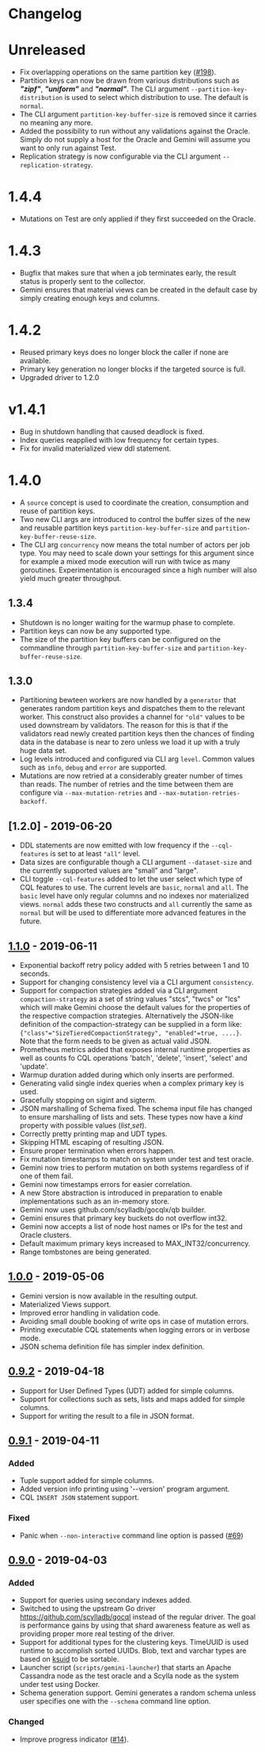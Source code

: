 # Changelog

# Unreleased 

- Fix overlapping operations on the same partition key ([#198](https://github.com/scylladb/gemini/issues/198)).
- Partition keys can now be drawn from various distributions such as ___"zipf"___,
  ___"uniform"___ and ___"normal"___. The CLI argument `--partition-key-distribution` is used
  to select which distribution to use. The default is `normal`.
- The CLI argument `partition-key-buffer-size` is removed since it carries no meaning any more.
- Added the possibility to run without any validations against the Oracle. Simply do not
  supply a host for the Oracle and Gemini will assume you want to only run against Test.
- Replication strategy is now configurable via the CLI argument `--replication-strategy`.

# 1.4.4

- Mutations on Test are only applied if they first succeeded on the Oracle.

# 1.4.3

- Bugfix that makes sure that when a job terminates early, the result status is
  properly sent to the collector.
- Gemini ensures that material views can be created in the default case by simply
  creating enough keys and columns.

# 1.4.2 

- Reused primary keys does no longer block the caller if none are available.
- Primary key generation no longer blocks if the targeted source is full.
- Upgraded driver to 1.2.0

# v1.4.1

- Bug in shutdown handling that caused deadlock is fixed.
- Index queries reapplied with low frequency for certain types.
- Fix for invalid materialized view ddl statement.

# 1.4.0

- A `source` concept is used to coordinate the creation, consumption and reuse of
  partition keys.
- Two new CLI args are introduced to control the buffer sizes of the new and reusable
  partition keys `partition-key-buffer-size` and `partition-key-buffer-reuse-size`.
- The CLI arg `concurrency` now means the total number of actors per job type. 
  You may need to scale down your settings for this argument since for example a
  mixed mode execution will run with twice as many goroutines. Experimentation is
  encouraged since a high number will also yield much greater throughput.

## 1.3.4

- Shutdown is no longer waiting for the warmup phase to complete.
- Partition keys can now be any supported type.
- The size of the partition key buffers can be configured on the commandline through
  `partition-key-buffer-size` and `partition-key-buffer-reuse-size`.

## 1.3.0

- Partitioning bewteen workers are now handled by a `generator` that generates 
  random partition keys and dispatches them to the relevant worker. This construct
  also provides a channel for `"old"` values to be used downstream by validators.
  The reason for this is that if the validators read newly created partition keys
  then the chances of finding data in the database is near to zero unless we load
  it up with a truly huge data set.
- Log levels introduced and configured via CLI arg `level`. Common values such as 
  `info`, `debug` and `error` are supported.
- Mutations are now retried at a considerably greater number of times than reads.
  The number of retries and the time between them are configure via `--max-mutation-retries`
  and `--max-mutation-retries-backoff`.

## [1.2.0] - 2019-06-20

- DDL statements are now emitted with low frequency if the `--cql-features` is set to at
  least `"all"` level.
- Data sizes are configurable though a CLI argument `--dataset-size` and the currently
  supported values are "small" and "large".
- CLI toggle `--cql-features` added to let the user select which type of CQL features
  to use. The current levels are `basic`, `normal` and `all`. The `basic` level have only
  regular columns and no indexes nor materialized views. `normal` adds these two constructs
  and `all` currently the same as `normal` but will be used to differentiate more advanced
  features in the future.

## [1.1.0] - 2019-06-11

- Exponential backoff retry policy added with 5 retries between 1 and 10 seconds.
- Support for changing consistency level via a CLI argument `consistency`.
- Support for compaction strategies added via a CLI argument `compaction-strategy`
  as a set of string values "stcs", "twcs" or "lcs" which will make Gemini choose
  the default values for the properties of the respective compaction strategies.
  Alternatively the JSON-like definition of the compaction-strategy can be supplied
  in a form like: `{"class"="SizeTieredCompactionStrategy", "enabled"=true, ....}`.
  Note that the form needs to be given as actual valid JSON.
- Prometheus metrics added that exposes internal runtime properties
  as well as counts fo CQL operations 'batch', 'delete', 'insert', 'select'
  and 'update'.
- Warmup duration added during which only inserts are performed.
- Generating valid single index queries when a complex primary key is used.
- Gracefully stopping on sigint and sigterm.
- JSON marshalling of Schema fixed. The schema input file has changed to
  ensure marshalling of lists and sets. These types now have a _kind_
  property with possible values (_list_,_set_).
- Correctly pretty printing map and UDT types.
- Skipping HTML escaping of resulting JSON.
- Ensure proper termination when errors happen.
- Fix mutation timestamps to match on system under test and test oracle.
- Gemini now tries to perform mutation on both systems regardless of
  if one of them fail.
- Gemini now timestamps errors for easier correlation.
- A new Store abstraction is introduced in preparation to enable
  implementations such as an in-memory store.
- Gemini now uses github.com/scylladb/gocqlx/qb builder.
- Gemini ensures that primary key buckets do not overflow int32.
- Gemini now accepts a list of node host names or IPs for the test
  and Oracle clusters.
- Default maximum primary keys increased to MAX_INT32/concurrency.
- Range tombstones are being generated. 

## [1.0.0] - 2019-05-06

- Gemini version is now available in the resulting output.
- Materialized Views support.
- Improved error handling in validation code.
- Avoiding small double booking of write ops in case of mutation errors.
- Printing executable CQL statements when logging errors or in verbose mode.
- JSON schema definition file has simpler index definition.

## [0.9.2] - 2019-04-18

- Support for User Defined Types (UDT) added for simple columns.
- Support for collections such as sets, lists and maps added for simple columns.
- Support for writing the result to a file in JSON format.

## [0.9.1] - 2019-04-11

### Added

- Tuple support added for simple columns.
- Added version info printing using '--version' program argument.
- CQL `INSERT JSON` statement support.

### Fixed

- Panic when `--non-interactive` command line option is passed ([#69](https://github.com/scylladb/gemini/issues/69))

## [0.9.0] - 2019-04-03

### Added

- Support for queries using secondary indexes added.
- Switched to using the upstream Go driver https://github.com/scylladb/gocql instead
  of the regular driver. The goal is performance gains by using that shard awareness
  feature as well as providing proper more real testing of the driver.
- Support for additional types for the clustering keys. TimeUUID is used runtime
  to accomplish sorted UUIDs. Blob, text and varchar types are based on
  [ksuid](https://github.com/segmentio/ksuid) to be sortable.
- Launcher script (`scripts/gemini-launcher`) that starts an Apache Cassandra
  node as the test oracle and a Scylla node as the system under test using
  Docker.
- Schema generation support. Gemini generates a random schema unless user
  specifies one with the `--schema` command line option.

### Changed

- Improve progress indicator ([#14](https://github.com/scylladb/gemini/issues/14)).

[1.1.0]: https://github.com/scylladb/gemini/compare/v1.1.0...v1.0.0
[1.0.0]: https://github.com/scylladb/gemini/compare/v0.9.2...v1.0.0
[0.9.2]: https://github.com/scylladb/gemini/compare/v0.9.1...v0.9.2
[0.9.1]: https://github.com/scylladb/gemini/compare/v0.9.0...v0.9.1
[0.9.0]: https://github.com/scylladb/gemini/releases/tag/v0.9.0
